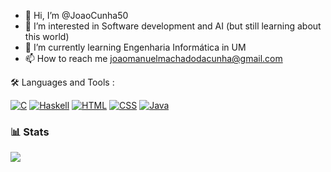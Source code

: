 - 👋 Hi, I’m @JoaoCunha50
- 👀 I’m interested in Software development and AI (but still learning about this world)
- 🌱 I’m currently learning Engenharia Informática in UM
- 📫 How to reach me joaomanuelmachadodacunha@gmail.com


🛠️ Languages and Tools :

[![C](https://img.shields.io/badge/Language-C-blue)](https://en.wikipedia.org/wiki/C_(programming_language)) [![Haskell](https://img.shields.io/badge/Language-Haskell-purple)](https://www.haskell.org/) [![HTML](https://img.shields.io/badge/Language-HTML-red)](https://www.w3.org/TR/html52/) [![CSS](https://img.shields.io/badge/Language-CSS-blue)](https://www.w3.org/Style/CSS/) [![Java](https://img.shields.io/badge/Language-Java-orange)](https://www.java.com/)

### 📊 Stats
<img align="left" src="https://github-readme-stats.vercel.app/api?username=JoaoCunha50&show_icons=true&theme=gruvbox&bg_color=00000000"/>

 


